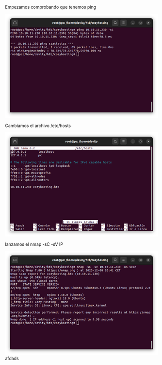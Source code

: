 Empezamos comprobando que tenemos ping

![Mi Imagen](images/1.jpg)

Cambiamos el archivo /etc/hosts

![Mi Imagen](images/2.jpg)

lanzamos el nmap -sC -sV IP

![Mi Imagen](images/4.jpg)
afdads
